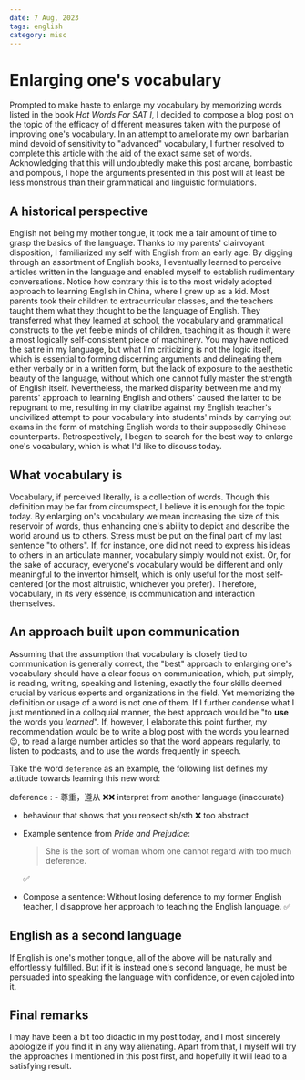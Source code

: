 ```yaml
---
date: 7 Aug, 2023
tags: english
category: misc
---
```


# Enlarging one's vocabulary

Prompted to make haste to enlarge my vocabulary by memorizing words listed in the book *Hot Words For SAT I*,
I decided to compose a blog post on the topic of the efficacy of different measures taken with the purpose
of improving one's vocabulary. In an attempt to ameliorate my own barbarian mind devoid of sensitivity to
"advanced" vocabulary, I further resolved to complete this article with the aid of the exact same set of words.
Acknowledging that this will undoubtedly make this post arcane, bombastic and pompous, I hope the arguments
presented in this post will at least be less monstrous than their grammatical and linguistic formulations.

## A historical perspective

English not being my mother tongue, it took me a fair amount of time to grasp the basics of the language. Thanks to
my parents' clairvoyant disposition, I familiarized my self with English from an early age. By digging through an
assortment of English books, I eventually learned to perceive articles written in the language and enabled myself
to establish rudimentary conversations. Notice how contrary this is to the most widely adopted approach to learning
English in China, where I grew up as a kid. Most parents took their children to extracurricular classes, and the
teachers taught them what they thought to be the language of English. They transferred what they learned at school,
the vocabulary and grammatical constructs to the yet feeble minds of children, teaching it as though it were
a most logically self-consistent piece of machinery. You may have noticed the satire in my language, but what I'm
criticizing is not the logic itself, which is essential to forming discerning arguments and delineating them
either verbally or in a written form, but the lack of exposure to the aesthetic beauty of the language, without
which one cannot fully master the strength of English itself. Nevertheless, the marked disparity between
me and my parents' approach to learning English and others' caused the latter to be repugnant to me, resulting
in my diatribe against my English teacher's uncivilized attempt to pour vocabulary into students' minds by
carrying out exams in the form of matching English words to their supposedly Chinese counterparts. Retrospectively,
I began to search for the best way to enlarge one's vocabulary, which is what I'd like to discuss today.

## What vocabulary is

Vocabulary, if perceived literally, is a collection of words. Though this definition may be far from circumspect,
I believe it is enough for the topic today. By enlarging on's vocabulary we mean increasing the size of this
reservoir of words, thus enhancing one's ability to depict and describe the world around us to others. Stress must
be put on the final part of my last sentence "to others". If, for instance, one did not need to express his
ideas to others in an articulate manner, vocabulary simply would not exist. Or, for the sake of accuracy, everyone's
vocabulary would be different and only meaningful to the inventor himself, which is only useful for the most
self-centered (or the most altruistic, whichever you prefer). Therefore, vocabulary, in its very essence, is communication
and interaction themselves.

## An approach built upon communication

Assuming that the assumption that vocabulary is closely tied to communication is generally correct, the "best" approach
to enlarging one's vocabulary should have a clear focus on communication, which, put simply, is reading, writing, speaking
and listening, exactly the four skills deemed crucial by various experts and organizations in the field. Yet memorizing
the definition or usage of a word is not one of them. If I further condense what I just mentioned in a colloquial manner,
the best approach would be "to **use** the words you *learned*". If, however, I elaborate this point further, my
recommendation would be to write a blog post with the words you learned 😉, to read a large number articles so that the
word appears regularly, to listen to podcasts, and to use the words frequently in speech.

Take the word `deference` as an example, the following list defines my attitude towards learning this new word:

deference
: - 尊重，遵从 ❌❌ interpret from another language (inaccurate)
  - behaviour that shows that you repsect sb/sth ❌ too abstract
  - Example sentence from *Pride and Prejudice*:
    > She is the sort of woman whom one cannot regard with too much deference.

    ✅
  - Compose a sentence: Without losing deference to my former English teacher, I disapprove her approach to teaching the English language. ✅

## English as a second language

If English is one's mother tongue, all of the above will be naturally and effortlessly fulfilled. But if it
is instead one's second language, he must be persuaded into speaking the language with confidence, or even
cajoled into it.

## Final remarks

I may have been a bit too didactic in my post today, and I most sincerely apologize if you find it in any way
alienating. Apart from that, I myself will try the approaches I mentioned in this post first, and hopefully
it will lead to a satisfying result.

<script src="https://giscus.app/client.js"
        data-repo="acciochris/acciochris.github.io"
        data-repo-id="R_kgDOKDyTVg"
        data-category="Announcements"
        data-category-id="DIC_kwDOKDyTVs4CYZPy"
        data-mapping="pathname"
        data-strict="0"
        data-reactions-enabled="1"
        data-emit-metadata="0"
        data-input-position="top"
        data-theme="preferred_color_scheme"
        data-lang="en"
        data-loading="lazy"
        crossorigin="anonymous"
        async>
</script>
